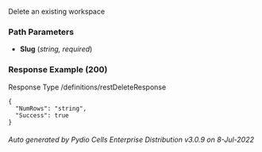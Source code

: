 






 
Delete an existing workspace  


### Path Parameters

 - **Slug** (_string, required_) 




### Response Example (200)
Response Type /definitions/restDeleteResponse

```
{
  "NumRows": "string",
  "Success": true
}
```




###### Auto generated by Pydio Cells Enterprise Distribution v3.0.9 on 8-Jul-2022
